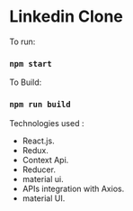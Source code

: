 # Linkedin Clone

To run:

### `npm start`

To Build:

### `npm run build`

Technologies used :

- React.js.
- Redux.
- Context Api.
- Reducer.
- material ui.
- APIs integration with Axios.
- material UI.
